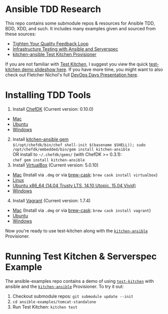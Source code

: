 Ansible TDD Research
====================

This repo contains some submodule repos & resources for Ansible TDD, BDD, XDD, and such.
It includes many examples given and sourced from these sources:

 - [Tighten Your Quality Feedback Loop][1]
 - [Infrastructure Testing with Ansible and Serverspec][2]
 - [kitchen-ansible Test Kitchen Provisioner][4]

If you are not familiar with [Test Kitchen][5], I suggest you view the quick [test-kitchen demo slideshow here][8].
If you have more time, you might want to also check out Fletcher Nichol's full [DevOps Days Presentation here][9].

Installing TDD Tools
====================

 1. Install [ChefDK][3] (Current version: 0.10.0)
   - [Mac][chefdk-mac]
   - [Ubuntu][chefdk-ubuntu]
   - [Windows][chefdk-win]
 2. Install [kitchen-ansible gem][4]<br/>`$(/opt/chefdk/bin/chef shell-init $(basename $SHELL)); sudo /opt/chefdk/embedded/bin/gem install kitchen-ansible`<br/>OR install to `~/.chefdk/gems/` (with ChefDK >= 0.3.1):<br/>`chef gem install kitchen-ansible`
 3. Install [VirtualBox][6] (Current version: 5.0.10)
   - [Mac][vbox-mac]  (Install via `.dmg` or via [brew-cask][homebrew-cask]: `brew cask install virtualbox`)
   - [Linux][vbox-lin]
   - [Ubuntu x86_64 (14.04 Trusty LTS, 14.10 Utopic, 15.04 Vivid)][vbox-ubuntu]
   - [Windows][vbox-win]
 4. Install [Vagrant][7] (Current version: 1.7.4)
   - [Mac][vagrant-mac]  (Install via `.dmg` or via [brew-cask][homebrew-cask]: `brew cask install vagrant`)
   - [Ubuntu][vagrant-ubuntu]
   - [Windows][vagrant-win]

Now you're ready to use test-kitchen along with the [`kitchen-ansible`][4] Provisioner.

Running Test Kitchen & Serverspec Example
=========================================

The ansible-examples repo contains a demo of using [`test-kitchen`][5] with ansible and the [`kitchen-ansible`][4] Provisioner.  To try it out:

 1. Checkout submodule repos: `git submodule update --init`
 2. `cd ansible-examples/tomcat-standalone`
 3. Run Test Kitchen: `kitchen test`

[1]: https://mestachs.wordpress.com/tag/server-spec/
[2]: http://sharknet.us/2014/02/06/infrastructure-testing-with-ansible-and-serverspec-part-2/
[3]: http://downloads.getchef.com/chef-dk/
[4]: https://github.com/neillturner/kitchen-ansible
[5]: http://kitchen.ci
[6]: https://www.virtualbox.org/
[7]: http://www.vagrantup.com/downloads.html
[8]: http://www.slideshare.net/tomduffield/test-kitchen-demo
[9]: http://www.slideshare.net/devopsdays/test-kitchen-10-fletcher-nichol

[chefdk-mac]: https://downloads.chef.io/chef-dk/mac/
[chefdk-ubuntu]: https://downloads.chef.io/chef-dk/ubuntu/
[chefdk-win]: https://downloads.chef.io/chef-dk/windows/
[vbox-mac]: http://download.virtualbox.org/virtualbox/5.0.10/VirtualBox-5.0.10-104061-OSX.dmg
[vbox-win]: http://download.virtualbox.org/virtualbox/5.0.10/VirtualBox-5.0.10-104061-Win.exe
[vbox-lin]: https://www.virtualbox.org/wiki/Linux_Downloads
[vbox-ubuntu]: http://download.virtualbox.org/virtualbox/5.0.10/virtualbox-5.0_5.0.10-104061~Ubuntu~trusty_amd64.deb
[vagrant-mac]: https://dl.bintray.com/mitchellh/vagrant/vagrant_1.7.4.dmg
[vagrant-ubuntu]: https://dl.bintray.com/mitchellh/vagrant/vagrant_1.7.4_x86_64.deb
[vagrant-win]: https://dl.bintray.com/mitchellh/vagrant/vagrant_1.7.4.msi
[homebrew-cask]: http://caskroom.io/
